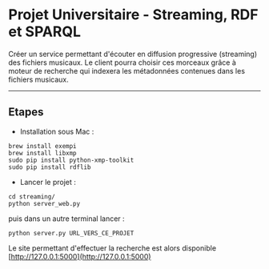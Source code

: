 # Projet Universitaire - Streaming, RDF et SPARQL

Créer un service permettant d'écouter en diffusion progressive (streaming) des fichiers musicaux. Le client pourra choisir ces morceaux grâce à moteur de recherche qui indexera les métadonnées contenues dans les fichiers musicaux.

----
## Etapes

- Installation sous Mac :

```
brew install exempi
brew install libxmp
sudo pip install python-xmp-toolkit
sudo pip install rdflib
```

- Lancer le projet :

```
cd streaming/
python server_web.py
```

puis dans un autre terminal lancer :

```
python server.py URL_VERS_CE_PROJET
```

Le site permettant d'effectuer la recherche est alors disponible [http://127.0.0.1:5000](http://127.0.0.1:5000)